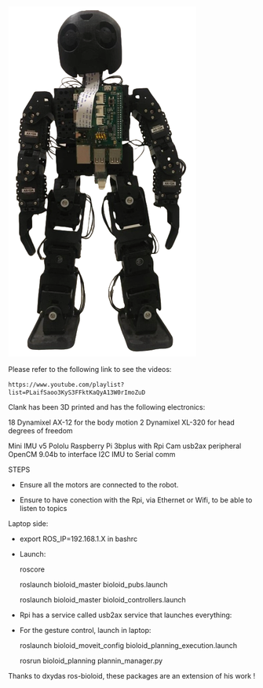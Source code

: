 ![Clank](/Clank.png?raw=true "Clank Robot")

Please refer to the following link to see the videos:
    
    https://www.youtube.com/playlist?list=PLaifSaoo3KyS3FFktKaQyA13W0rImoZuD 

Clank has been 3D printed and has the following electronics:

18 Dynamixel AX-12 for the body motion
2 Dynamixel XL-320 for head degrees of freedom

Mini IMU v5 Pololu
Raspberry Pi 3bplus with Rpi Cam
usb2ax peripheral
OpenCM 9.04b to interface I2C IMU to Serial comm

STEPS

* Ensure all the motors are connected to the robot.

* Ensure to have conection with the Rpi, via Ethernet or Wifi, to be able to listen to topics

Laptop side:

* export ROS_IP=192.168.1.X in bashrc

* Launch:  

  roscore

  roslaunch bioloid_master bioloid_pubs.launch

  roslaunch bioloid_master bioloid_controllers.launch

* Rpi has a service called usb2ax service that launches everything:


* For the gesture control, launch in laptop:

  roslaunch bioloid_moveit_config bioloid_planning_execution.launch

  rosrun bioloid_planning plannin_manager.py

Thanks to dxydas ros-bioloid, these packages are an extension of his work !
